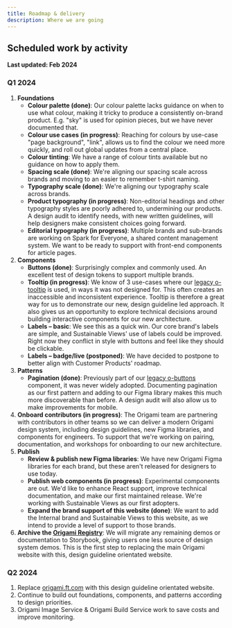 ```yaml
---
title: Roadmap & delivery
description: Where we are going
---
```


## Scheduled work by activity

<strong>Last updated: Feb 2024</strong>

### Q1 2024
  1. <strong>Foundations</strong>
      - <strong>Colour palette (done)</strong>: Our colour palette lacks guidance on when to use what colour, making it tricky to produce a consistently on-brand product. E.g. "sky" is used for opinion pieces, but we have never documented that.
      - <strong>Colour use cases (in progress)</strong>: Reaching for colours by use-case "page background", "link", allows us to find the colour we need more quickly, and roll out global updates from a central place.
      - <strong>Colour tinting</strong>: We have a range of colour tints available but no guidance on how to apply them.
      - <strong>Spacing scale (done)</strong>: We're aligning our spacing scale across brands and moving to an easier to remember t-shirt naming.
      - <strong>Typography scale (done)</strong>: We're aligning our typography scale across brands.
      - <strong>Product typography (in progress)</strong>: Non-editorial headings and other typography styles are poorly adhered to, undermining our products. A design audit to identify needs, with new written guidelines, will help designers make consistent choices going forward.
      - <strong>Editorial typography (in progress)</strong>: Multiple brands and sub-brands are working on Spark for Everyone, a shared content management system. We want to be ready to support with front-end components for article pages.
  1. <strong>Components</strong>
      - <strong>Buttons (done)</strong>: Surprisingly complex and commonly used. An excellent test of design tokens to support multiple brands.
      - <strong>Tooltip (in progress)</strong>: We know of 3 use-cases where our [legacy o-tooltip](https://registry.origami.ft.com/components/o-tooltip@5.3.1) is used, in ways it was not designed for. This often creates an inaccessible and inconsistent experience. Tooltip is therefore a great way for us to demonstrate our new, design guideline led approach. It also gives us an opportunity to explore technical decisions around building interactive components for our new architecture.
      - <strong>Labels – basic</strong>: We see this as a quick win. Our core brand's labels are simple, and Sustainable Views' use of labels could be improved. Right now they conflict in style with buttons and feel like they should be clickable.
      - <strong>Labels – badge/live (postponed)</strong>: We have decided to postpone to better align with Customer Products' roadmap.
  1. <strong>Patterns</strong>
      - <strong>Pagination (done)</strong>: Previously part of our [legacy o-buttons](https://registry.origami.ft.com/components/o-buttons@7.9.0) component, it was never widely adopted. Documenting pagination as our first pattern and adding to our Figma library makes this much more discoverable than before. A design audit will also allow us to make improvements for mobile.
  1. <strong>Onboard contributors (in progress)</strong>: The Origami team are partnering with contributors in other teams so we can deliver a modern Origami design system, including design guidelines, new Figma libraries, and components for engineers. To support that we're working on pairing, documentation, and workshops for onboarding to our new architecture.
  1. <strong>Publish</strong>
        -  <strong>Review & publish new Figma libraries</strong>: We have new Origami Figma libraries for each brand, but these aren't released for designers to use today.
        -  <strong>Publish web components (in progress)</strong>: Experimental components are out. We'd like to enhance React support, improve technical documentation, and make our first maintained release. We're working with Sustainable Views as our first adopters.
        - <strong>Expand the brand support of this website (done)</strong>: We want to add the Internal brand and Sustainable Views to this website, as we intend to provide a level of support to those brands.
  1. <strong>Archive the [Origami Registry](https://registry.origami.ft.com/components)</strong>: We will migrate any remaining demos or documentation to Storybook, giving users one less source of design system demos. This is the first step to replacing the main Origami website with this, design guideline orientated website.

### Q2 2024

1. Replace [origami.ft.com](https://origami.ft.com/) with this design guideline orientated website.
1. Continue to build out foundations, components, and patterns according to design priorities.
1. Origami Image Service & Origami Build Service work to save costs and improve monitoring.
